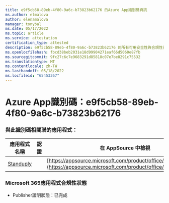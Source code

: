```yaml
---
title: e9f5cb58-89eb-4f80-9a6c-b73823b62176 的Azure App識別碼資訊
ms.author: elmalova
author: elenamalova
manager: tonybal
ms.date: 05/17/2022
ms.topic: article
ms.service: attestation
certification_type: attested
description: e9f5cb58-89eb-4f80-9a6c-b73823b62176 的所有可用安全性與合規性資訊。
ms.openlocfilehash: fbcd38beb2031e18d99904271eaf66d5060e87fb
ms.sourcegitcommit: 9fc27c6c7e9683291d85818c07e7be8291c75532
ms.translationtype: MT
ms.contentlocale: zh-TW
ms.lasthandoff: 05/18/2022
ms.locfileid: "65453367"
---
```

# <a name="azure-app-id-e9f5cb58-89eb-4f80-9a6c-b73823b62176"></a>Azure App識別碼：e9f5cb58-89eb-4f80-9a6c-b73823b62176


### <a name="apps-associated-with-this-id"></a>與此識別碼相關聯的應用程式：
| **應用程式名稱** | **認證** | **在 AppSource 中檢視** |
|--------------|---------------|-----------------------|
| [Standuply](../forward/WA200003001.md) |  | [https://appsource.microsoft.com/product/office/WA200003001](https://appsource.microsoft.com/product/office/WA200003001) |

### <a name="microsoft-365-app-compliance-status"></a>Microsoft 365應用程式合規性狀態
- Publisher證明狀態：已完成
